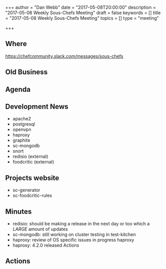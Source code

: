 +++
author = "Dan Webb"
date = "2017-05-08T20:00:00"
description = "2017-05-08 Weekly Sous-Chefs Meeting"
draft = false
keywords = []
title = "2017-05-08 Weekly Sous-Chefs Meeting"
topics = []
type = "meeting"

+++

## Where

<https://chefcommunity.slack.com/messages/sous-chefs>

## Old Business

## Agenda

## Development News

- apache2
- postgresql
- openvpn
- haproxy
- graphite
- sc-mongodb
- snort
- redisio (external)
- foodcritic (external)

## Projects website

- sc-generator
- sc-foodcritic-rules

## Minutes

- redisio: should be making a release in the next day or too which a _LARGE_ amount of updates
- sc-mongodb: still working on cluster testing in test-kitchen
- haproxy: review of OS specific issues in progress haproxy
- haproxy: 4.2.0 released Actions

## Actions
